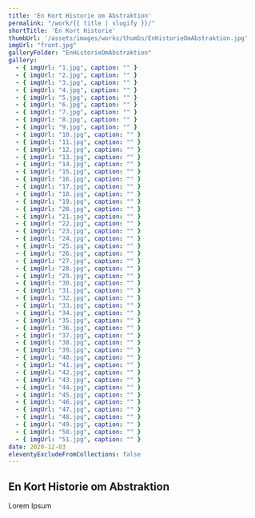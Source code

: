 ```yaml
---
title: 'En Kort Historie om Abstraktion'
permalink: "/work/{{ title | slugify }}/"
shortTitle: 'En Kort Historie'
thumbUrl: '/assets/images/works/thumbs/EnHistorieOmAbstraktion.jpg'
imgUrl: "front.jpg"
galleryFolder: "EnHistorieOmAbstraktion"
gallery:
  - { imgUrl: "1.jpg", caption: "" }
  - { imgUrl: "2.jpg", caption: "" }
  - { imgUrl: "3.jpg", caption: "" }
  - { imgUrl: "4.jpg", caption: "" }
  - { imgUrl: "5.jpg", caption: "" }
  - { imgUrl: "6.jpg", caption: "" }
  - { imgUrl: "7.jpg", caption: "" }
  - { imgUrl: "8.jpg", caption: "" }
  - { imgUrl: "9.jpg", caption: "" }
  - { imgUrl: "10.jpg", caption: "" }
  - { imgUrl: "11.jpg", caption: "" }
  - { imgUrl: "12.jpg", caption: "" }
  - { imgUrl: "13.jpg", caption: "" }
  - { imgUrl: "14.jpg", caption: "" }
  - { imgUrl: "15.jpg", caption: "" }
  - { imgUrl: "16.jpg", caption: "" }
  - { imgUrl: "17.jpg", caption: "" }
  - { imgUrl: "18.jpg", caption: "" }
  - { imgUrl: "19.jpg", caption: "" }
  - { imgUrl: "20.jpg", caption: "" }
  - { imgUrl: "21.jpg", caption: "" }
  - { imgUrl: "22.jpg", caption: "" }
  - { imgUrl: "23.jpg", caption: "" }
  - { imgUrl: "24.jpg", caption: "" }
  - { imgUrl: "25.jpg", caption: "" }
  - { imgUrl: "26.jpg", caption: "" }
  - { imgUrl: "27.jpg", caption: "" }
  - { imgUrl: "28.jpg", caption: "" }
  - { imgUrl: "29.jpg", caption: "" }
  - { imgUrl: "30.jpg", caption: "" }
  - { imgUrl: "31.jpg", caption: "" }
  - { imgUrl: "32.jpg", caption: "" }
  - { imgUrl: "33.jpg", caption: "" }
  - { imgUrl: "34.jpg", caption: "" }
  - { imgUrl: "35.jpg", caption: "" }
  - { imgUrl: "36.jpg", caption: "" }
  - { imgUrl: "37.jpg", caption: "" }
  - { imgUrl: "38.jpg", caption: "" }
  - { imgUrl: "39.jpg", caption: "" }
  - { imgUrl: "40.jpg", caption: "" }
  - { imgUrl: "41.jpg", caption: "" }
  - { imgUrl: "42.jpg", caption: "" }
  - { imgUrl: "43.jpg", caption: "" }
  - { imgUrl: "44.jpg", caption: "" }
  - { imgUrl: "45.jpg", caption: "" }
  - { imgUrl: "46.jpg", caption: "" }
  - { imgUrl: "47.jpg", caption: "" }
  - { imgUrl: "48.jpg", caption: "" }
  - { imgUrl: "49.jpg", caption: "" }
  - { imgUrl: "50.jpg", caption: "" }
  - { imgUrl: "51.jpg", caption: "" }
date: 2020-12-03
eleventyExcludeFromCollections: false
---
```



<h2>En Kort Historie om Abstraktion</h2>
<p>Lorem Ipsum</p>